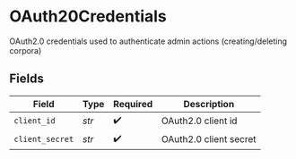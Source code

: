 # OAuth20Credentials

OAuth2.0 credentials used to authenticate admin actions (creating/deleting corpora)


## Fields

| Field                  | Type                   | Required               | Description            |
| ---------------------- | ---------------------- | ---------------------- | ---------------------- |
| `client_id`            | *str*                  | :heavy_check_mark:     | OAuth2.0 client id     |
| `client_secret`        | *str*                  | :heavy_check_mark:     | OAuth2.0 client secret |